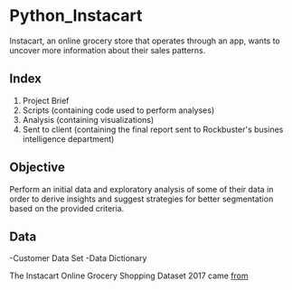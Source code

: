 # Python_Instacart
Instacart, an online grocery store that operates through an app, wants to uncover more information about their sales patterns. 

## Index

1. Project Brief 
3. Scripts (containing code used to perform analyses) 
4. Analysis (containing visualizations) 
5. Sent to client (containing the final report sent to Rockbuster's busines intelligence department)

## Objective

Perform an initial data and exploratory analysis of some of their data in order to derive insights and suggest strategies for better
segmentation based on the provided criteria.

## Data

-Customer Data Set
-Data Dictionary

The Instacart Online Grocery Shopping Dataset 2017 came [from](https://www.instacart.com/datasets/grocery-shopping-2017)
